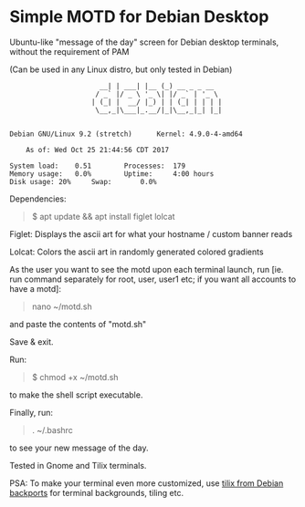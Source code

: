 # Simple MOTD for Debian Desktop
Ubuntu-like "message of the day" screen for Debian desktop terminals, without the requirement of PAM

(Can be used in any Linux distro, but only tested in Debian)

                          __| | ___| |__ (_) __ _ _ __  
                         / _` |/ _ \ '_ \| |/ _` | '_ \ 
                        | (_| |  __/ |_) | | (_| | | | |
                         \__,_|\___|_.__/|_|\__,_|_| |_|
                                                        

	Debian GNU/Linux 9.2 (stretch) 		Kernel: 4.9.0-4-amd64

		As of: Wed Oct 25 21:44:56 CDT 2017

	System load:	0.51		Processes:	179
	Memory usage:	0.0%		Uptime:		4:00 hours
	Disk usage:	20%		Swap:		0.0%


Dependencies:
> $ apt update && apt install figlet lolcat

Figlet: Displays the ascii art for what your hostname / custom banner reads

Lolcat: Colors the ascii art in randomly generated colored gradients

As the user you want to see the motd upon each terminal launch, run [ie. run command separately for root, user, user1 etc; if you want all accounts to have a motd]:
> nano ~/motd.sh

and paste the contents of "motd.sh"

Save & exit.

Run:
> $ chmod +x ~/motd.sh

to make the shell script executable.

Finally, run:
> . ~/.bashrc

to see your new message of the day.

Tested in Gnome and Tilix terminals.

PSA: To make your terminal even more customized, use [tilix from Debian backports](https://packages.debian.org/sid/tilix) for terminal backgrounds, tiling etc.
